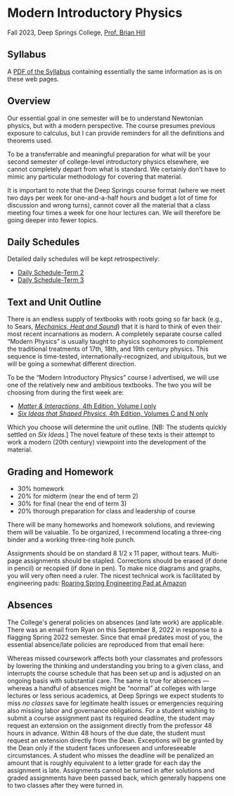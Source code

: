 # Modern Introductory Physics

Fall 2023, Deep Springs College, [Prof. Brian Hill](https://brianhill.github.io)

## Syllabus

A [PDF of the Syllabus](./PhysicsSyllabus.pdf) containing essentially the same information as is on these web pages.

## Overview

Our essential goal in one semester will be to understand Newtonian physics, but with a modern perspective. The course presumes previous exposure to calculus, but I can provide reminders for all the definitions and theorems used.

To be a transferrable and meaningful preparation for what will be your second semester of college-level introductory physics elsewhere, we cannot completely depart from what is standard. We certainly don’t have to mimic any particular methodology for covering that material.

It is important to note that the Deep Springs course format (where we meet two days per week for one-and-a-half hours and budget a lot of time for discussion and wrong turns), cannot cover all the material that a class meeting four times a week for one hour lectures can. We will therefore be going deeper into fewer topics.

## Daily Schedules

Detailed daily schedules will be kept retrospectively:

* [Daily Schedule-Term 2](https://brianhill.github.io/physics/daily_schedule-term_2.html)
* [Daily Schedule-Term 3](https://brianhill.github.io/physics/daily_schedule-term_3.html)

## Text and Unit Outline

There is an endless supply of textbooks with roots going so far back (e.g., to Sears, [*Mechanics, Heat and Sound*](https://archive.org/details/mechanicsheatsou0000unse)) that it is hard
to think of even their most recent incarnations as modern. A completely separate course called &ldquo;Modern Physics&rdquo; is usually taught to physics sophomores to complement the traditional treatments of 17th, 18th, and 19th century physics. This sequence is time-tested, internationally-recognized, and ubiquitous, but we will be going a somewhat different direction.

To be the &ldquo;Modern Introductory Physics&rdquo; course I advertised, we will use one of the relatively new and ambitious textbooks. The two you will be choosing from during the first week are:

* [*Matter &amp; Interactions,* 4th Edition, Volume I only](https://matterandinteractions.org)
* [*Six Ideas that Shaped Physics*, 4th Edition, Volumes C and N only](http://www.physics.pomona.edu/sixideas/)

Which you choose will determine the unit outline. \[NB: The students quickly settled on *Six Ideas.*\] The novel feature of these texts is their attempt to work a modern (20th century) viewpoint into the development of the material.

## Grading and Homework

* 30% homework
* 20% for midterm (near the end of term 2)
* 30% for final (near the end of term 3)
* 20% thorough preparation for class and leadership of course 

There will be many homeworks and homework solutions, and reviewing them will be valuable. To be organized, I recommend locating a three-ring binder and a working three-ring hole punch.

Assignments should be on standard 8 1/2 x 11 paper, without tears. Multi-page assignments should be stapled. Corrections should be erased (if done in pencil) or recopied (if done in pen). To make nice diagrams and graphs, you will very often need a ruler. The nicest technical work is facilitated by engineering pads: [Roaring Spring Engineering Pad at Amazon](https://a.co/d/9vkXSes)

## Absences

The College's general policies on absences (and late work) are applicable. There was an email from  Ryan on this September 8, 2022 in response to a flagging Spring 2022 semester. Since that email predates most of you, the essential absence/late policies are reproduced from that email here:

Whereas missed coursework affects both your classmates and professors by lowering the thinking and understanding you bring to a given class, and interrupts the course schedule that has been set up and is adjusted on an ongoing basis with substantial care. The same is true for absences &mdash; whereas a handful of absences might be &ldquo;normal&rdquo; at colleges with large lectures or less serious academics, at Deep Springs we expect students to miss *no classes* save for legitimate health issues or emergencies requiring also missing labor and governance obligations. For a student wishing to submit a course assignment past its required deadline, the student may request an extension on the assignment directly from the professor 48 hours in advance. Within 48 hours of the due date, the student must request an extension directly from the Dean. Exceptions will be granted by the Dean only if the student faces unforeseen and unforeseeable circumstances. A student who misses the deadline will be penalized an amount that is roughly equivalent to a letter grade for each day the assignment is late. Assignments cannot be turned in after solutions and graded assignments have been passed back, which generally happens one to two classes after they were turned in.
